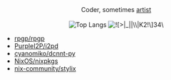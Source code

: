 <div align="center" >
  <div>
    Coder, sometimes <a href="https://github.com/asciimoth/3a_storage">artist</a>
  </div>
  <br>
  <span>
    <img align="top" src="https://github-readme-stats.vercel.app/api/top-langs/?username=asciimoth&layout=donut-vertical&langs_count=100&hide=roff,Makefile,Ruby,Mustache,Perl,HTML,CSS,Dockerfile,AppleScript,Just,Haskell&theme=transparent&hide_border=true" alt="Top Langs" />
  </span>
  <span>
    <img align="top" src="https://i.imgur.com/28Iddmq.gif" alt="![>|_||\\|K2!\]34\" />
  </span>
</div>

<!--START_SECTION:prlist-->


<ul>
	
  <li> <a href="https://github.com/rpgp/rpgp/pulls?q=is%3Apr&#43;author%3Aasciimoth">rpgp/rpgp</a> </li>
	
  <li> <a href="https://github.com/PurpleI2P/i2pd/pulls?q=is%3Apr&#43;author%3Aasciimoth">PurpleI2P/i2pd</a> </li>
	
  <li> <a href="https://github.com/cyanomiko/dcnnt-py/pulls?q=is%3Apr&#43;author%3Aasciimoth">cyanomiko/dcnnt-py</a> </li>
	
  <li> <a href="https://github.com/NixOS/nixpkgs/pulls?q=is%3Apr&#43;author%3Aasciimoth">NixOS/nixpkgs</a> </li>
	
  <li> <a href="https://github.com/nix-community/stylix/pulls?q=is%3Apr&#43;author%3Aasciimoth">nix-community/stylix</a> </li>
	
</ul>
	
<!--END_SECTION:prlist-->
